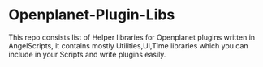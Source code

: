 # Openplanet-Plugin-Libs
This repo consists list of Helper libraries for Openplanet plugins written in AngelScripts, it contains mostly Utilities,UI,Time libraries which you can include in your Scripts and write plugins easily.
